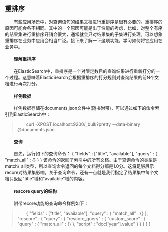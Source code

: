 ## 重排序

<div style="text-indent:2em;">
<p>有些应用场景中，对查询语句的结果文档进行重排序是很有必要的。重排序的原因可能会各不相同。其中的一个原因可能是出于性能的考虑，比如，对整个有序的结果集进行重排序开销会很大，通常就会只对结果集的子集进行处理。可以想象重排序在业务中应用会相当广泛。接下来了解一下这项功能，学习如何将它应用在业务中。 </p>
<h4>理解重排序</h4>
<p>在ElasticSearch中，重排序是一个对限定数目的查询结果进行重新打分的一个过程。这意味着ElasticSearch会根据重排序的打分规则对查询结果的前N个文档进行再次打分。</p>
<h4>样例数据</h4>
<p>样例数据存储在documents.json文件中(随书附带)，可以通过如下的命令索引到ElasticSearch中：
<blockquote>
curl -XPOST localhost:9200/_bulk?pretty --data-binary @documents.json
</blockquote>
</p>
<h4>查询</h4>
<p>首先，运行如下的查询命令：
<blockqoute>
{
 "fields" : ["title", "available"],
 "query" : {
 "match_all" : {}
 }
}
</blockquote>
该命令的返回了索引中的所有文档。由于查询命令的类型是match\_all类型，所以查询命令返回的每个文档得分都是1.0分。这将足够展示recore对结果集影响。关于查询命令，还有一点就是我们指定了结果集中每个文档只返回"title"域和"available"域的内容。
</p>
<h4>rescore query的结构</h4>
<p>附带recore功能的查询命令样例如下：
<blockquote>
{
 "fields" : ["title", "available"],
 "query" : {
 "match_all" : {}
 },
 "rescore" : {
 "query" : {
 "rescore_query" : {
 "custom_score" : {
 "query" : {
 "match_all" : {}
 },
 "script" : "doc['year'].value"
 }
 }
 }
 }
}
</blockquote>
</p>

</div>
